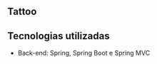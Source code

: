 <h2>Tattoo</h2>

 
<h2> Tecnologias utilizadas </h2>
<ul>
<li> Back-end:  Spring, Spring Boot e Spring MVC </li>
</ul>